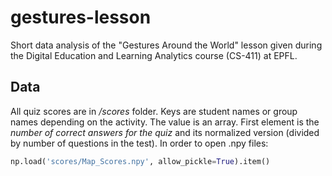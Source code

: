 # gestures-lesson
Short data analysis of the "Gestures Around the World" lesson given during the Digital Education and Learning Analytics course (CS-411) at EPFL.

## Data
All quiz scores are in */scores* folder. Keys are student names or group names depending on the activity. The value is an array. First element is the *number of correct answers for the quiz* and its normalized version (divided by number of questions in the test).
In order to open .npy files:

```python
np.load('scores/Map_Scores.npy', allow_pickle=True).item()
```
